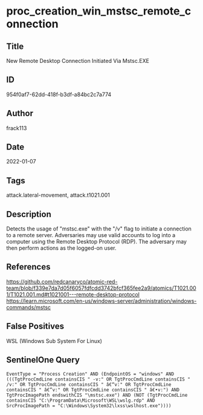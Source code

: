# proc_creation_win_mstsc_remote_connection

## Title
New Remote Desktop Connection Initiated Via Mstsc.EXE

## ID
954f0af7-62dd-418f-b3df-a84bc2c7a774

## Author
frack113

## Date
2022-01-07

## Tags
attack.lateral-movement, attack.t1021.001

## Description
Detects the usage of "mstsc.exe" with the "/v" flag to initiate a connection to a remote server.
Adversaries may use valid accounts to log into a computer using the Remote Desktop Protocol (RDP). The adversary may then perform actions as the logged-on user.


## References
https://github.com/redcanaryco/atomic-red-team/blob/f339e7da7d05f6057fdfcdd3742bfcf365fee2a9/atomics/T1021.001/T1021.001.md#t1021001---remote-desktop-protocol
https://learn.microsoft.com/en-us/windows-server/administration/windows-commands/mstsc

## False Positives
WSL (Windows Sub System For Linux)

## SentinelOne Query
```
EventType = "Process Creation" AND (EndpointOS = "windows" AND (((TgtProcCmdLine containsCIS " -v:" OR TgtProcCmdLine containsCIS " /v:" OR TgtProcCmdLine containsCIS " â€“v:" OR TgtProcCmdLine containsCIS " â€”v:" OR TgtProcCmdLine containsCIS " â€•v:") AND TgtProcImagePath endswithCIS "\mstsc.exe") AND (NOT (TgtProcCmdLine containsCIS "C:\ProgramData\Microsoft\WSL\wslg.rdp" AND SrcProcImagePath = "C:\Windows\System32\lxss\wslhost.exe"))))

```